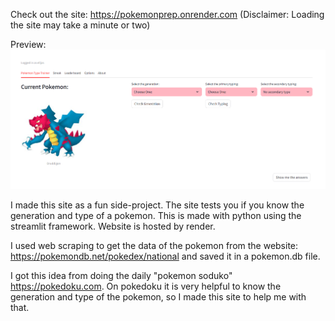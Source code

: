 Check out the site: https://pokemonprep.onrender.com (Disclaimer: Loading the site may take a minute or two)

Preview:
![image](./pictures/preview3005.png)

I made this site as a fun side-project. The site tests you if you know the generation and type of a pokemon. This is made with python using the streamlit framework. Website is hosted by render.

I used web scraping to get the data of the pokemon from the website: https://pokemondb.net/pokedex/national and saved it in a pokemon.db file.

I got this idea from doing the daily "pokemon soduko" https://pokedoku.com. On pokedoku it is very helpful to know the generation and type of the pokemon, so I made this site to help me with that.
